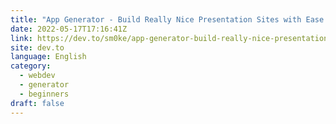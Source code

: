 ```yaml
---
title: "App Generator - Build Really Nice Presentation Sites with Ease (free service)"
date: 2022-05-17T17:16:41Z
link: https://dev.to/sm0ke/app-generator-build-really-nice-presentation-sites-with-ease-free-service-l3n?utm_medium=RSS&utm_source=news.12bit.vn
site: dev.to
language: English
category:
  - webdev
  - generator
  - beginners
draft: false
---
```

